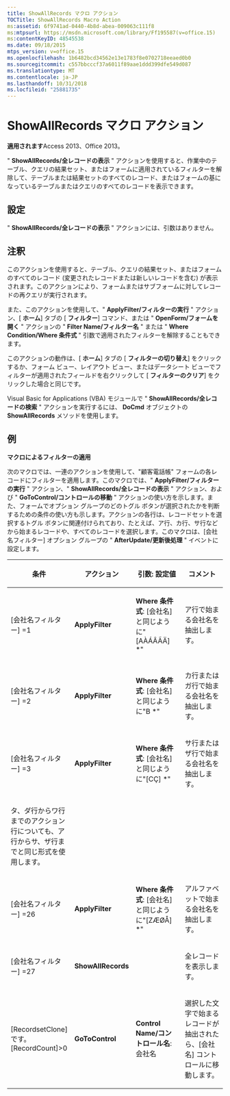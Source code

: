 ```yaml
---
title: ShowAllRecords マクロ アクション
TOCTitle: ShowAllRecords Macro Action
ms:assetid: 6f9741ad-0440-4b8d-abea-009063c111f8
ms:mtpsurl: https://msdn.microsoft.com/library/Ff195587(v=office.15)
ms:contentKeyID: 48545538
ms.date: 09/18/2015
mtps_version: v=office.15
ms.openlocfilehash: 1b6482bcd34562e13e1783f8e0702718eeaed0b0
ms.sourcegitcommit: c557bbcccf37a6011f89aae1ddd399dfe549d087
ms.translationtype: MT
ms.contentlocale: ja-JP
ms.lasthandoff: 10/31/2018
ms.locfileid: "25881735"
---
```

# <a name="showallrecords-macro-action"></a>ShowAllRecords マクロ アクション


**適用されます**Access 2013、Office 2013。


" **ShowAllRecords/全レコードの表示** " アクションを使用すると、作業中のテーブル、クエリの結果セット、またはフォームに適用されているフィルターを解除して、テーブルまたは結果セットのすべてのレコード、またはフォームの基になっているテーブルまたはクエリのすべてのレコードを表示できます。

## <a name="setting"></a>設定

" **ShowAllRecords/全レコードの表示** " アクションには、引数はありません。

## <a name="remarks"></a>注釈

このアクションを使用すると、テーブル、クエリの結果セット、またはフォームのすべてのレコード (変更されたレコードまたは新しいレコードを含む) が表示されます。このアクションにより、フォームまたはサブフォームに対してレコードの再クエリが実行されます。

また、このアクションを使用して、" **ApplyFilter/フィルターの実行** " アクション、[ **ホーム**] タブの [ **フィルター**] コマンド、または " **OpenForm/フォームを開く** " アクションの " **Filter Name/フィルター名** " または " **Where Condition/Where 条件式** " 引数で適用されたフィルターを解除することもできます。

このアクションの動作は、[ **ホーム**] タブの [ **フィルターの切り替え**] をクリックするか、フォーム ビュー、レイアウト ビュー、またはデータシート ビューでフィルターが適用されたフィールドを右クリックして [ **フィルターのクリア**] をクリックした場合と同じです。

Visual Basic for Applications (VBA) モジュールで " **ShowAllRecords/全レコードの検索** " アクションを実行するには、 **DoCmd** オブジェクトの **ShowAllRecords** メソッドを使用します。

## <a name="example"></a>例

**マクロによるフィルターの適用**

次のマクロでは、一連のアクションを使用して、"顧客電話帳" フォームの各レコードにフィルターを適用します。このマクロでは、" **ApplyFilter/フィルターの実行** " アクション、" **ShowAllRecords/全レコードの表示** " アクション、および " **GoToControl/コントロールの移動** " アクションの使い方を示します。また、フォームでオプション グループのどのトグル ボタンが選択されたかを判断するための条件の使い方も示します。アクションの各行は、レコードセットを選択するトグル ボタンに関連付けられており、たとえば、ア行、カ行、サ行などから始まるレコードや、すべてのレコードを選択します。このマクロは、[会社名フィルター] オプション グループの " **AfterUpdate/更新後処理** " イベントに設定します。

<table>
<colgroup>
<col style="width: 25%" />
<col style="width: 25%" />
<col style="width: 25%" />
<col style="width: 25%" />
</colgroup>
<thead>
<tr class="header">
<th><p>条件</p></th>
<th><p>アクション</p></th>
<th><p>引数: 設定値</p></th>
<th><p>コメント</p></th>
</tr>
</thead>
<tbody>
<tr class="odd">
<td><p>[会社名フィルター] =1</p></td>
<td><p><strong>ApplyFilter</strong></p></td>
<td><p><strong>Where 条件式</strong>: [会社名] と同じように&quot;[AÀÁÂÃÄ] *&quot;</p></td>
<td><p>ア行で始まる会社名を抽出します。</p></td>
</tr>
<tr class="even">
<td><p>[会社名フィルター] =2</p></td>
<td><p><strong>ApplyFilter</strong></p></td>
<td><p><strong>Where 条件式</strong>: [会社名] と同じように&quot;B *&quot;</p></td>
<td><p>カ行またはガ行で始まる会社名を抽出します。</p></td>
</tr>
<tr class="odd">
<td><p>[会社名フィルター] =3</p></td>
<td><p><strong>ApplyFilter</strong></p></td>
<td><p><strong>Where 条件式</strong>: [会社名] と同じように&quot;[CÇ] *&quot;</p></td>
<td><p>サ行またはザ行で始まる会社名を抽出します。</p></td>
</tr>
<tr class="even">
<td><p>タ、ダ行からワ行までのアクション行についても、ア行からサ、ザ行までと同じ形式を使用します。</p></td>
<td></td>
<td></td>
<td></td>
</tr>
<tr class="odd">
<td><p>[会社名フィルター] =26</p></td>
<td><p><strong>ApplyFilter</strong></p></td>
<td><p><strong>Where 条件式</strong>: [会社名] と同じように&quot;[ZÆØÅ] *&quot;</p></td>
<td><p>アルファベットで始まる会社名を抽出します。</p></td>
</tr>
<tr class="even">
<td><p>[会社名フィルター] =27</p></td>
<td><p><strong>ShowAllRecords</strong></p></td>
<td><p></p></td>
<td><p>全レコードを表示します。</p></td>
</tr>
<tr class="odd">
<td><p>[RecordsetClone] です。[RecordCount]&gt;0</p></td>
<td><p><strong>GoToControl</strong></p></td>
<td><p><strong>Control Name/コントロール名</strong>: 会社名</p></td>
<td><p>選択した文字で始まるレコードが抽出されたら、[会社名] コントロールに移動します。</p></td>
</tr>
</tbody>
</table>

